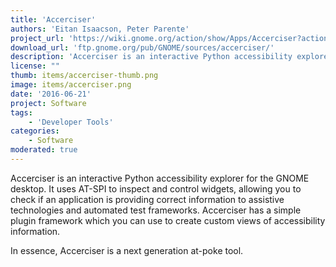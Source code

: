 ```yaml
---
title: 'Accerciser'
authors: 'Eitan Isaacson, Peter Parente'
project_url: 'https://wiki.gnome.org/action/show/Apps/Accerciser?action=show&redirect=Accerciser'
download_url: 'ftp.gnome.org/pub/GNOME/sources/accerciser/'
description: 'Accerciser is an interactive Python accessibility explorer for the GNOME desktop.'
license: ""
thumb: items/accerciser-thumb.png
image: items/accerciser.png
date: '2016-06-21'
project: Software
tags:
    - 'Developer Tools'
categories:
    - Software
moderated: true
---
```


Accerciser is an interactive Python accessibility explorer for the GNOME desktop. It uses AT-SPI to inspect and control widgets, allowing you to check if an application is providing correct information to assistive technologies and automated test frameworks. Accerciser has a simple plugin framework which you can use to create custom views of accessibility information.

In essence, Accerciser is a next generation at-poke tool.